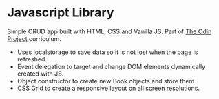 # Javascript Library
Simple CRUD app built with HTML, CSS and Vanilla JS. Part of  [The Odin Project](https://www.theodinproject.com/dashboard) curriculum.
* Uses localstorage to save data so it is not lost when the page is refreshed.
* Event delegation to target and change DOM elements dynamically created with JS.
* Object constructor to create new Book objects and store them.
* CSS Grid to create a responsive layout on all screen resolutions.

